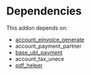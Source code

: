 # Dependencies

This addon depends on:

- [account_einvoice_generate](../../odoo-bringout-oca-edi-framework-account_einvoice_generate)
- account_payment_partner
- [base_ubl_payment](https://github.com/bringout/oca-edi)
- account_tax_unece
- [pdf_helper](../../odoo-bringout-oca-edi-framework-pdf_helper)

